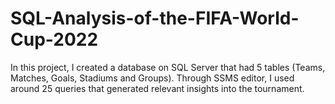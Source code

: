 # SQL-Analysis-of-the-FIFA-World-Cup-2022
In this project, I created a database on SQL Server that had 5 tables (Teams, Matches, Goals, Stadiums and Groups). Through SSMS editor, I used around 25 queries that generated relevant insights into the tournament.
